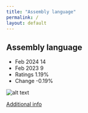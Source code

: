 ```yaml
---
title: "Assembly language"
permalink: /
layout: default
---
```


## Assembly language
* Feb 2024 14
* Feb 2023 9
* Ratings 1.19%
* Change -0.19%

![alt text][logo13]

[logo13]: https://www.tiobe.com/wp-content/themes/tiobe/tiobe-index/images/Assembly_language.png

[Additional info](https://www.investopedia.com/thmb/iQF7e3NvVbuc4CQMaFS-ieWX4Nw=/1500x0/filters:no_upscale():max_bytes(150000):strip_icc()/assembly-language.asp-final-664011aa8a8d4774ab6538e594961475.png?sa=X&ved=2ahUKEwi4jdWjuuSEAxV1GtAFHe7jBEgQ_B16BAgBEAI)
